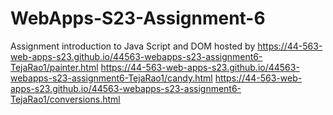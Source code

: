 
# WebApps-S23-Assignment-6
Assignment introduction to Java Script and DOM
hosted by https://44-563-web-apps-s23.github.io/44563-webapps-s23-assignment6-TejaRao1/painter.html
https://44-563-web-apps-s23.github.io/44563-webapps-s23-assignment6-TejaRao1/candy.html
https://44-563-web-apps-s23.github.io/44563-webapps-s23-assignment6-TejaRao1/conversions.html
